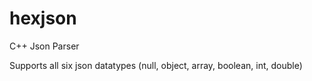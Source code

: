 # hexjson
C++ Json Parser

Supports all six json datatypes (null, object, array, boolean, int, double)
